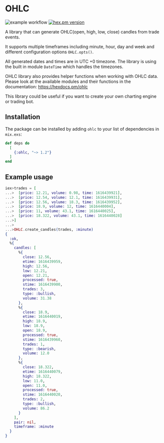 # OHLC

![example workflow](https://github.com/alfetahe/ohlc/actions/workflows/elixir.yml/badge.svg)  [![hex.pm version](https://img.shields.io/hexpm/v/coverex.svg?style=flat)](https://hex.pm/packages/ohlc)


A library that can generate OHLC(open, high, low, close) candles from trade events.

It supports multiple timeframes including minute, hour, day and week and different configuration
options `OHLC.opts()`.

All generated dates and times are in UTC +0 timezone.
The library is using the built in module `DateTime` which handles the timezones.

OHLC library also provides helper functions when working with OHLC data.
Please look at the available modules and their functions in the documentation:
https://hexdocs.pm/ohlc

This library could be useful if you want to create your own charting engine or trading bot.

## Installation

The package can be installed by adding `ohlc` to your
list of dependencies in `mix.exs`:

```elixir
def deps do
  [
    {:ohlc, "~> 1.2"}
  ]
end
```

## Example usage
```elixir
iex>trades = [
...>  [price: 12.21, volume: 0.98, time: 1616439921],
...>  [price: 12.54, volume: 12.1, time: 1616439931],
...>  [price: 12.56, volume: 18.3, time: 1616439952],
...>  [price: 18.9, volume: 12, time: 1616440004],
...>  [price: 11, volume: 43.1, time: 1616440025],
...>  [price: 18.322, volume: 43.1, time: 1616440028]
...>]
...>
...>OHLC.create_candles(trades, :minute)
{
  :ok,
  %{
    candles: [
      %{
        close: 12.56,
        etime: 1616439959,
        high: 12.56,
        low: 12.21,
        open: 12.21,
        processed: true,
        stime: 1616439900,
        trades: 3,
        type: :bullish,
        volume: 31.38
      },
      %{
        close: 18.9,
        etime: 1616440019,
        high: 18.9,
        low: 18.9,
        open: 18.9,
        processed: true,
        stime: 1616439960,
        trades: 1,
        type: :bearish,
        volume: 12.0
      },
      %{
        close: 18.322,
        etime: 1616440079,
        high: 18.322,
        low: 11.0,
        open: 11.0,
        processed: true,
        stime: 1616440020,
        trades: 2,
        type: :bullish,
        volume: 86.2
      }
    ],
    pair: nil,
    timeframe: :minute
  }
}
```